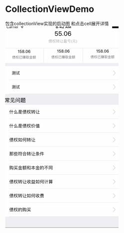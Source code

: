 # CollectionViewDemo
包含collectionView实现的启动图 和点击cell展开详情
![image](https://github.com/rockyOpenSource/CollectionViewDemo/blob/master/CollectionView.gif)